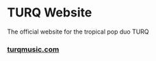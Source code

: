 # TURQ Website

The official website for the tropical pop duo TURQ

### [turqmusic.com](https://www.turqmusic.com/)
